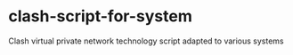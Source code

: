 # clash-script-for-system
Clash virtual private network technology script adapted to various systems
